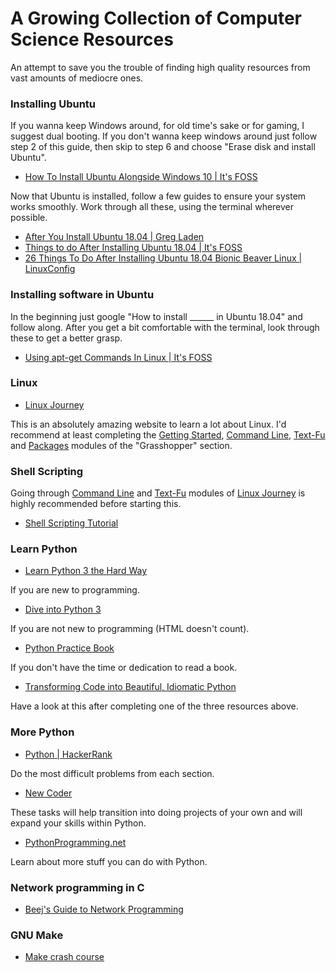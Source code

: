 # A Growing Collection of Computer Science Resources
An attempt to save you the trouble of finding high quality resources from vast amounts of mediocre ones.

### Installing Ubuntu
If you wanna keep Windows around, for old time's sake or for gaming, I suggest dual booting. If you don't wanna keep windows around just follow step 2 of this guide, then skip to step 6 and choose "Erase disk and install Ubuntu".

- [How To Install Ubuntu Alongside Windows 10 | It's FOSS](https://itsfoss.com/install-ubuntu-1404-dual-boot-mode-windows-8-81-uefi/)

Now that Ubuntu is installed, follow a few guides to ensure your system works smoothly. Work through all these, using the terminal wherever possible.
- [After You Install Ubuntu 18.04 | Greg Laden](http://gregladen.com/blog/2018/05/20/after-you-install-ubuntu-18-04-bionic-beaver/)
- [Things to do After Installing Ubuntu 18.04 | It's FOSS](https://itsfoss.com/things-to-do-after-installing-ubuntu-18-04/)
- [26 Things To Do After Installing Ubuntu 18.04 Bionic Beaver Linux | LinuxConfig](https://linuxconfig.org/things-to-do-after-installing-ubuntu-18-04-bionic-beaver-linux)

### Installing software in Ubuntu
In the beginning just google "How to install ______ in Ubuntu 18.04" and follow along. After you get a bit comfortable with the terminal, look through these to get a better grasp.
- [Using apt-get Commands In Linux | It's FOSS](https://itsfoss.com/apt-get-linux-guide/)

### Linux
- [Linux Journey](https://linuxjourney.com/)

This is an absolutely amazing website to learn a lot about Linux. I'd recommend at least completing the [Getting Started](https://linuxjourney.com/lesson/linux-history), [Command Line](https://linuxjourney.com/lesson/the-shell), [Text-Fu](https://linuxjourney.com/lesson/stdout-standard-out-redirect) and [Packages](https://linuxjourney.com/lesson/software-distribution) modules of the "Grasshopper" section.

### Shell Scripting
Going through [Command Line](https://linuxjourney.com/lesson/the-shell) and [Text-Fu](https://linuxjourney.com/lesson/stdout-standard-out-redirect) modules of [Linux Journey](https://linuxjourney.com/) is highly recommended before starting this.
- [Shell Scripting Tutorial](https://www.shellscript.sh/)

### Learn Python
- [Learn Python 3 the Hard Way](https://learnpythonthehardway.org/)

If you are new to programming.
- [Dive into Python 3](http://www.diveintopython3.net/)

If you are not new to programming (HTML doesn't count).
- [Python Practice Book](https://anandology.com/python-practice-book/index.html)

If you don't have the time or dedication to read a book.
- [Transforming Code into Beautiful, Idiomatic Python](https://github.com/JeffPaine/beautiful_idiomatic_python)

Have a look at this after completing one of the three resources above.
### More Python
- [Python | HackerRank](https://www.hackerrank.com/domains/python)

Do the most difficult problems from each section.
- [New Coder](http://newcoder.io/)

These tasks will help transition into doing projects of your own and will expand your skills within Python.

- [PythonProgramming.net](https://pythonprogramming.net/)

Learn about more stuff you can do with Python.

### Network programming in C
- [Beej's Guide to Network Programming](https://beej.us/guide/bgnet/)

### GNU Make
- [Make crash course](https://github.com/ahockersten/makefile_tutorial)
